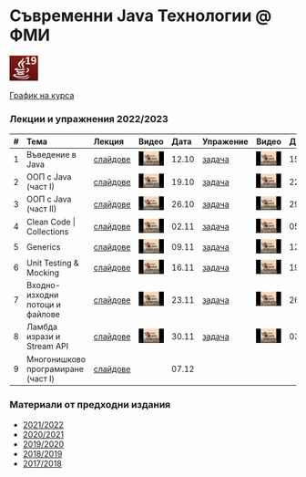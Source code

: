 # Съвременни Java Технологии @ ФМИ

<img src="web/images/java-19.jpg"  width="10%" height="10%">

[График на курса](https://github.com/fmi/java-course/tree/master/docs/00-schedule)

### Лекции и упражнения 2022/2023

| # | Тема | Лекция | Видео | Дата | Упражение | Видео | Дата |
| - | :--- | :----- | :---- | :--- | :-------- | :---- | :--- |
| 1 | Въведение в Java | [слайдове](https://fmi.github.io/java-course/01-intro-to-java/lecture/slides.html) | [![Video](web/images/mjt-on-youtube.png)](https://youtu.be/JiYPC4q1JaE) | 12.10 | [задача](https://github.com/fmi/java-course/tree/master/01-intro-to-java/lab) | [![Video](web/images/mjt-on-youtube.png)](https://youtu.be/dEzuloW41lY) | 15.10 |
| 2 | ООП с Java (част I) | [слайдове](https://fmi.github.io/java-course/02-oop-in-java-i/lecture/slides.html) | [![Video](web/images/mjt-on-youtube.png)](https://youtu.be/gnYBfgxcYrw) | 19.10 | [задача](https://github.com/fmi/java-course/tree/master/02-oop-in-java-i/lab) | [![Video](web/images/mjt-on-youtube.png)](https://youtu.be/H1YnHFIJFss) | 22.10 |
| 3 | ООП с Java (част II) | [слайдове](https://fmi.github.io/java-course/03-oop-in-java-ii/lecture/slides.html) | [![Video](web/images/mjt-on-youtube.png)](https://youtu.be/k68RBjPHHbc) | 26.10 | [задача](https://github.com/fmi/java-course/tree/master/03-oop-in-java-ii/lab) | [![Video](web/images/mjt-on-youtube.png)](https://youtu.be/pjc11YlOOIQ) | 29.10 |
| 4 | Clean Code \| Collections | [слайдове](https://fmi.github.io/java-course/04-clean-code-collections/lecture/slides.html) | [![Video](web/images/mjt-on-youtube.png)](https://youtu.be/0y3tXPdce08) | 02.11 | [задача](https://github.com/fmi/java-course/tree/master/04-clean-code-collections/lab) | [![Video](web/images/mjt-on-youtube.png)](https://youtu.be/tjNB9KVaYZ8) | 05.11 |
| 5 | Generics | [слайдове](https://fmi.github.io/java-course/05-generics/lecture/slides.html) | [![Video](web/images/mjt-on-youtube.png)](https://youtu.be/S1WqMWhy1Nc) | 09.11 | [задача](https://github.com/fmi/java-course/tree/master/05-generics/lab) | [![Video](web/images/mjt-on-youtube.png)](https://youtu.be/AKbNWPSsyjg) | 12.11 |
| 6 | Unit Testing & Mocking | [слайдове](https://fmi.github.io/java-course/06-unit-testing-and-mocking/lecture/slides.html) | [![Video](web/images/mjt-on-youtube.png)](https://youtu.be/NhLxXBJrTS8) | 16.11 | [задача](https://github.com/fmi/java-course/tree/master/06-unit-testing-and-mocking/lab) | [![Video](web/images/mjt-on-youtube.png)](https://youtu.be/E8cQmLiG9iA) | 19.11 |
| 7 | Входно-изходни потоци и файлове | [слайдове](https://fmi.github.io/java-course/07-io-streams-and-files/lecture/slides.html) | [![Video](web/images/mjt-on-youtube.png)](https://youtu.be/Gcb9o4KnrIE) | 23.11 | [задача](https://github.com/fmi/java-course/tree/master/07-io-streams-and-files/lab) | [![Video](web/images/mjt-on-youtube.png)](https://youtu.be/SklInxjWnII) | 26.11 |
| 8 | Ламбда изрази и Stream API | [слайдове](https://fmi.github.io/java-course/08-lambdas-and-stream-api/lecture/slides.html) | [![Video](web/images/mjt-on-youtube.png)](https://youtu.be/V9WkH8vCt6s) | 30.11 | [задача](https://github.com/fmi/java-course/tree/master/08-lambdas-and-stream-api/lab) | [![Video](web/images/mjt-on-youtube.png)](https://youtu.be/I3uBHo-MbAY) | 03.12 |
| 9 | Многонишково програмиране (част I) | [слайдове](https://fmi.github.io/java-course/09-threads/lecture/slides.html) |  | 07.12 |  |  |  |

### Материали от предходни издания

- [2021/2022](https://github.com/fmi/java-course/tree/mjt-2021-2022)
- [2020/2021](https://github.com/fmi/java-course/tree/mjt-2020-2021)
- [2019/2020](https://github.com/fmi/java-course/tree/mjt-2019-2020)
- [2018/2019](https://github.com/fmi/java-course/tree/mjt-2018-2019)
- [2017/2018](https://github.com/fmi/java-course/tree/mjt-2017-2018)

